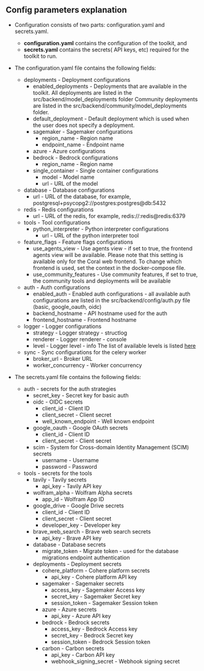 ## Config parameters explanation

- Configuration consists of two parts: configuration.yaml and secrets.yaml.
    - **configuration.yaml** contains the configuration of the toolkit, and 
    - **secrets.yaml** contains the secrets( API keys, etc) required for the toolkit to run.

- The configuration.yaml file contains the following fields:
  - deployments - Deployment configurations
    - enabled_deployments - Deployments that are available in the toolkit. All deployments are listed in the src/backend/model_deployments folder
      Community deployments are listed in the src/backend/community/model_deployments folder.
    - default_deployment - Default deployment which is used when the user does not specify a deployment.
    - sagemaker - Sagemaker configurations
      - region_name - Region name
      - endpoint_name - Endpoint name
    - azure - Azure configurations
    - bedrock - Bedrock configurations
      - region_name - Region name
    - single_container - Single container configurations
      - model - Model name
      - url - URL of the model
  - database - Database configurations
     - url - URL of the database, for example, postgresql+psycopg2://postgres:postgres@db:5432
  - redis - Redis configurations
     - url - URL of the redis, for example, redis://:redis@redis:6379
  - tools - Tool configurations
     - python_interpreter - Python interpreter configurations
       - url - URL of the python interpreter tool
  - feature_flags - Feature flags configurations
       - use_agents_view - Use agents view - if set to true, the frontend agents view will be available. 
         Please note that this setting is available only for the Coral web frontend. To change which frontend is used, set the context in the docker-compose file. 
       - use_community_features - Use community features, if set to true, the community tools and deployments will be available
  - auth - Auth configurations
      - enabled_auth - Enabled auth configurations - all available auth configurations are listed in the src/backend/config/auth.py file (basic, google_oauth, oidc)
      - backend_hostname - API hostname used for the auth
      - frontend_hostname - Frontend hostname
  - logger - Logger configurations
      - strategy - Logger strategy - structlog
      - renderer - Logger renderer - console
      - level - Logger level - info The list of available levels is listed [here](https://docs.python.org/3/library/logging.html#levels)
  - sync - Sync configurations for the celery worker
      - broker_url - Broker URL
      - worker_concurrency - Worker concurrency

- The secrets.yaml file contains the following fields:
  - auth - secrets for the auth strategies
    - secret_key - Secret key for basic auth
    - oidc - OIDC secrets
      - client_id - Client ID
      - client_secret - Client secret
      - well_known_endpoint - Well known endpoint
    - google_oauth - Google OAuth secrets
      - client_id - Client ID
      - client_secret - Client secret
    - scim - System for Cross-domain Identity Management (SCIM) secrets
      - username - Username
      - password - Password
  - tools - secrets for the tools
    - tavily - Tavily secrets
      - api_key - Tavily API key
    - wolfram_alpha - Wolfram Alpha secrets
      - app_id - Wolfram App ID
    - google_drive - Google Drive secrets
      - client_id - Client ID
      - client_secret - Client secret
      - developer_key - Developer key
    - brave_web_search - Brave web search secrets
      - api_key - Brave API key
    - database - Database secrets
      - migrate_token - Migrate token - used for the database migrations endpoint authentication
    - deployments - Deployment secrets
      - cohere_platform - Cohere platform secrets
        - api_key - Cohere platform API key 
      - sagemaker - Sagemaker secrets
        - access_key - Sagemaker Access key 
        - secret_key - Sagemaker Secret key
        - session_token - Sagemaker Session token
      - azure - Azure secrets
        - api_key - Azure API key 
      - bedrock - Bedrock secrets
        - access_key - Bedrock Access key
        - secret_key - Bedrock Secret key
        - session_token - Bedrock Session token
      - carbon - Carbon secrets
        - api_key - Carbon API key
        - webhook_signing_secret - Webhook signing secret
    
